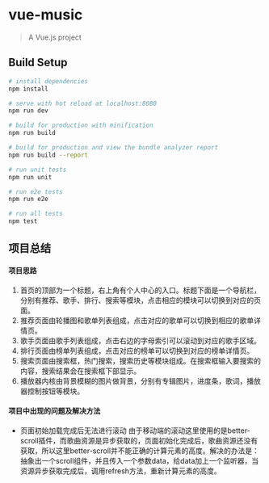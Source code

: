 # vue-music

> A Vue.js project

## Build Setup

``` bash
# install dependencies
npm install

# serve with hot reload at localhost:8080
npm run dev

# build for production with minification
npm run build

# build for production and view the bundle analyzer report
npm run build --report

# run unit tests
npm run unit

# run e2e tests
npm run e2e

# run all tests
npm test
```
## 项目总结
#### 项目思路
1. 首页的顶部为一个标题，右上角有个人中心的入口。标题下面是一个导航栏，分别有推荐、歌手、排行、搜索等模块，点击相应的模块可以切换到对应的页面。
2. 推荐页面由轮播图和歌单列表组成，点击对应的歌单可以切换到相应的歌单详情页。
3. 歌手页面由歌手列表组成，点击右边的字母索引可以滚动到对应的歌手区域。
4. 排行页面由榜单列表组成，点击对应的榜单可以切换到对应的榜单详情页。
5. 搜索页面由搜索框，热门搜索，搜索历史等模块组成。在搜索框输入要搜索的内容，搜索结果会在搜索框下部显示。
6. 播放器内核由背景模糊的图片做背景，分别有专辑图片，进度条，歌词，播放器控制按钮等模块。
#### 项目中出现的问题及解决方法
- 页面初始加载完成后无法进行滚动
由于移动端的滚动这里使用的是better-scroll插件，而歌曲资源是异步获取的，页面初始化完成后，歌曲资源还没有获取，所以这里better-scroll并不能正确的计算元素的高度。解决的办法是：抽象出一个scroll组件，并且传入一个参数data，给data加上一个监听器，当资源异步获取完成后，调用refresh方法，重新计算元素的高度。
